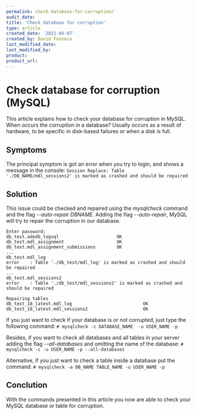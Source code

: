```yaml
---
permalink: check-database-for-corruption/
audit_date:
title: 'Check database for corruption'
type: article
created_date: '2021-04-07'
created_by: David Fonseca
last_modified_date:
last_modified_by:
product:
product_url: 
---
```


# Check database for corruption (MySQL)
This article explains how to check your database for corruption in MySQL.
When occurs the corruption in a database? Usually occurs as a result of hardware, to be specific in disk-based failures or when a disk is full. 

## Symptoms
The principal symptom is got an error when you try to login, and shows a message in the console:
`Session Replace: Table './DB_NAME/mdl_sessions2' is marked as crashed and should be repaired`

## Solution
This issue could be checked and repaired using the _mysqlcheck_ command and the flag _--auto-repair DBNAME_.
Adding the flag _--auto-repair_, MySQL will try to repair the corruption in our database.

```# mysqlcheck -u USER_NAME -p --auto-repair DB_NAME
Enter password:
db_test.adodb_logsql                      OK
db_test.mdl_assignment                    OK
db_test.mdl_assignment_submissions        OK
...
db_test.mdl_log
error    : Table './db_test/mdl_log' is marked as crashed and should be repaired
...
db_test.mdl_sessions2
error    : Table './db_test/mdl_sessions2' is marked as crashed and should be repaired

Repairing tables
db_test_18_latest.mdl_log                           OK
db_test_18_latest.mdl_sessions2                     OK
```

If you just want to check if your database is or not corrupted, just type the following command:
`# mysqlcheck -c DATABASE_NAME  -u USER_NAME -p`

Besides, if you want to check all databases and all tables in your server adding the flag _--all-databases_ and omitting the name of the database:
`# mysqlcheck -c -u USER_NAME -p --all-databases`

Alternative, if you just want to check a table inside a database put the command:
`# mysqlcheck -a DB_NAME TABLE_NAME -u USER_NAME -p`

## Conclution 
With the commands presented in this article you now are able to check your MySQL database or table for corruption.
